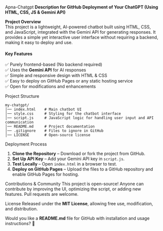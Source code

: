 Apna-Chatgpt
 **Description for GitHub Deployment of Your ChatGPT (Using HTML, CSS, JS & Gemini API)**  

**Project Overview**  
This project is a lightweight, AI-powered chatbot built using HTML, CSS, and JavaScript, integrated with the Gemini API for generating responses. It provides a simple yet interactive user interface without requiring a backend, making it easy to deploy and use.  

#### **Key Features**  
✅ Purely frontend-based (No backend required)  
✅ Uses the **Gemini API** for AI responses  
✅ Simple and responsive design with HTML & CSS  
✅ Easy to deploy on GitHub Pages or any static hosting service  
✅ Open for modifications and enhancements  

Project Structure 
```
my-chatgpt/
│── index.html    # Main chatbot UI
│── style.css     # Styling for the chatbot interface
│── script.js     # JavaScript logic for handling user input and API communication
│── README.md     # Project documentation
│── .gitignore    # Files to ignore in GitHub
│── LICENSE       # Open-source license
```

Deployment Process  
1. **Clone the Repository** – Download or fork the project from GitHub.  
2. **Set Up API Key** – Add your Gemini API key in `script.js`.  
3. **Test Locally** – Open `index.html` in a browser to test.  
4. **Deploy on GitHub Pages** – Upload the files to a GitHub repository and enable GitHub Pages for hosting.  

Contributions & Community 
This project is open-source! Anyone can contribute by improving the UI, optimizing the script, or adding new features. Pull requests are welcome.  

License 
Released under the **MIT License**, allowing free use, modification, and distribution.  

Would you like a **README.md** file for GitHub with installation and usage instructions? 🚀
